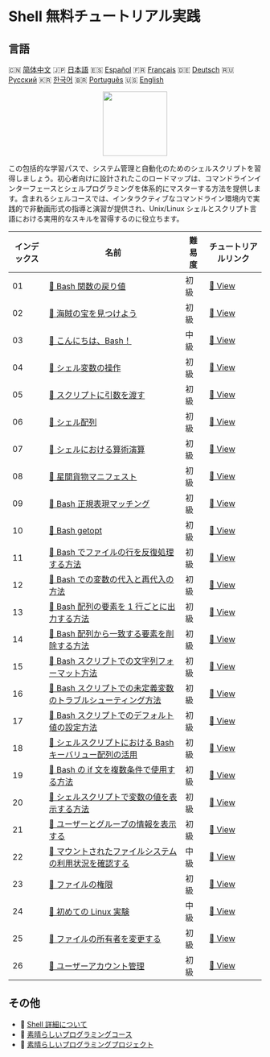 # Shell 無料チュートリアル実践

## 言語

🇨🇳 [简体中文](README_zh.md) 🇯🇵 [日本語](README_ja.md) 🇪🇸 [Español](README_es.md) 🇫🇷 [Français](README_fr.md) 🇩🇪 [Deutsch](README_de.md) 🇷🇺 [Русский](README_ru.md) 🇰🇷 [한국어](README_ko.md) 🇧🇷 [Português](README_pt.md) 🇺🇸 [English](README.md) 

<div align="center">
<img width="128px" src="https://file.labex.io/path/FaVTnI4iqZP0.png">
</div>

この包括的な学習パスで、システム管理と自動化のためのシェルスクリプトを習得しましょう。初心者向けに設計されたこのロードマップは、コマンドラインインターフェースとシェルプログラミングを体系的にマスターする方法を提供します。含まれるシェルコースでは、インタラクティブなコマンドライン環境内で実践的で非動画形式の指導と演習が提供され、Unix/Linux シェルとスクリプト言語における実用的なスキルを習得するのに役立ちます。

|   インデックス | 名前                                                                                                                                                             | 難易度   | チュートリアルリンク                                                                                         |
|----------------|------------------------------------------------------------------------------------------------------------------------------------------------------------------|----------|--------------------------------------------------------------------------------------------------------------|
|             01 | [📖 Bash 関数の戻り値](https://labex.io/ja/tutorials/shell-bash-function-return-values-391153)                                                                   | 初級     | [🔗 View](https://labex.io/ja/tutorials/shell-bash-function-return-values-391153)                            |
|             02 | [📖 海賊の宝を見つけよう](https://labex.io/ja/tutorials/shell-finding-the-pirate-s-treasure-388807)                                                              | 初級     | [🔗 View](https://labex.io/ja/tutorials/shell-finding-the-pirate-s-treasure-388807)                          |
|             03 | [📖 こんにちは、Bash！](https://labex.io/ja/tutorials/linux-hello-bash-388809)                                                                                   | 中級     | [🔗 View](https://labex.io/ja/tutorials/linux-hello-bash-388809)                                             |
|             04 | [📖 シェル変数の操作](https://labex.io/ja/tutorials/shell-working-with-shell-variables-388810)                                                                   | 初級     | [🔗 View](https://labex.io/ja/tutorials/shell-working-with-shell-variables-388810)                           |
|             05 | [📖 スクリプトに引数を渡す](https://labex.io/ja/tutorials/shell-passing-arguments-to-the-script-388811)                                                          | 初級     | [🔗 View](https://labex.io/ja/tutorials/shell-passing-arguments-to-the-script-388811)                        |
|             06 | [📖 シェル配列](https://labex.io/ja/tutorials/shell-shell-arrays-388812)                                                                                         | 初級     | [🔗 View](https://labex.io/ja/tutorials/shell-shell-arrays-388812)                                           |
|             07 | [📖 シェルにおける算術演算](https://labex.io/ja/tutorials/shell-arithmetic-operations-in-shell-388813)                                                           | 初級     | [🔗 View](https://labex.io/ja/tutorials/shell-arithmetic-operations-in-shell-388813)                         |
|             08 | [📖 星間貨物マニフェスト](https://labex.io/ja/tutorials/shell-interstellar-cargo-manifest-388869)                                                                | 初級     | [🔗 View](https://labex.io/ja/tutorials/shell-interstellar-cargo-manifest-388869)                            |
|             09 | [📖 Bash 正規表現マッチング](https://labex.io/ja/tutorials/shell-bash-regex-matching-391551)                                                                     | 初級     | [🔗 View](https://labex.io/ja/tutorials/shell-bash-regex-matching-391551)                                    |
|             10 | [📖 Bash getopt](https://labex.io/ja/tutorials/shell-bash-getopt-391993)                                                                                         | 初級     | [🔗 View](https://labex.io/ja/tutorials/shell-bash-getopt-391993)                                            |
|             11 | [📖 Bash でファイルの行を反復処理する方法](https://labex.io/ja/tutorials/shell-how-to-iterate-over-lines-in-a-file-with-bash-392550)                             | 初級     | [🔗 View](https://labex.io/ja/tutorials/shell-how-to-iterate-over-lines-in-a-file-with-bash-392550)          |
|             12 | [📖 Bash での変数の代入と再代入の方法](https://labex.io/ja/tutorials/shell-how-to-assign-and-reassign-variables-in-bash-392817)                                  | 初級     | [🔗 View](https://labex.io/ja/tutorials/shell-how-to-assign-and-reassign-variables-in-bash-392817)           |
|             13 | [📖 Bash 配列の要素を 1 行ごとに出力する方法](https://labex.io/ja/tutorials/shell-how-to-print-bash-array-elements-one-per-line-392979)                          | 初級     | [🔗 View](https://labex.io/ja/tutorials/shell-how-to-print-bash-array-elements-one-per-line-392979)          |
|             14 | [📖 Bash 配列から一致する要素を削除する方法](https://labex.io/ja/tutorials/shell-how-to-remove-matching-elements-from-a-bash-array-397749)                       | 初級     | [🔗 View](https://labex.io/ja/tutorials/shell-how-to-remove-matching-elements-from-a-bash-array-397749)      |
|             15 | [📖 Bash スクリプトでの文字列フォーマット方法](https://labex.io/ja/tutorials/shell-how-to-format-strings-in-bash-scripts-400162)                                 | 初級     | [🔗 View](https://labex.io/ja/tutorials/shell-how-to-format-strings-in-bash-scripts-400162)                  |
|             16 | [📖 Bash スクリプトでの未定義変数のトラブルシューティング方法](https://labex.io/ja/tutorials/shell-how-to-troubleshoot-unbound-variables-in-bash-scripts-400168) | 初級     | [🔗 View](https://labex.io/ja/tutorials/shell-how-to-troubleshoot-unbound-variables-in-bash-scripts-400168)  |
|             17 | [📖 Bash スクリプトでのデフォルト値の設定方法](https://labex.io/ja/tutorials/shell-how-to-set-default-values-in-bash-scripts-413755)                             | 初級     | [🔗 View](https://labex.io/ja/tutorials/shell-how-to-set-default-values-in-bash-scripts-413755)              |
|             18 | [📖 シェルスクリプトにおける Bash キーバリュー配列の活用](https://labex.io/ja/tutorials/shell-utilizing-bash-key-value-arrays-in-shell-scripting-413759)         | 初級     | [🔗 View](https://labex.io/ja/tutorials/shell-utilizing-bash-key-value-arrays-in-shell-scripting-413759)     |
|             19 | [📖 Bash の if 文を複数条件で使用する方法](https://labex.io/ja/tutorials/shell-how-to-use-bash-if-statements-with-multiple-conditions-413763)                    | 初級     | [🔗 View](https://labex.io/ja/tutorials/shell-how-to-use-bash-if-statements-with-multiple-conditions-413763) |
|             20 | [📖 シェルスクリプトで変数の値を表示する方法](https://labex.io/ja/tutorials/shell-how-to-print-the-value-of-a-variable-in-a-shell-script-417569)                 | 初級     | [🔗 View](https://labex.io/ja/tutorials/shell-how-to-print-the-value-of-a-variable-in-a-shell-script-417569) |
|             21 | [📖 ユーザーとグループの情報を表示する](https://labex.io/ja/tutorials/linux-display-user-and-group-information-8718)                                             | 初級     | [🔗 View](https://labex.io/ja/tutorials/linux-display-user-and-group-information-8718)                       |
|             22 | [📖 マウントされたファイルシステムの利用状況を確認する](https://labex.io/ja/tutorials/shell-check-mounted-file-system-usage-18275)                               | 中級     | [🔗 View](https://labex.io/ja/tutorials/shell-check-mounted-file-system-usage-18275)                         |
|             23 | [📖 ファイルの権限](https://labex.io/ja/tutorials/linux-permissions-of-files-270252)                                                                             | 初級     | [🔗 View](https://labex.io/ja/tutorials/linux-permissions-of-files-270252)                                   |
|             24 | [📖 初めての Linux 実験](https://labex.io/ja/tutorials/linux-your-first-linux-lab-270253)                                                                        | 中級     | [🔗 View](https://labex.io/ja/tutorials/linux-your-first-linux-lab-270253)                                   |
|             25 | [📖 ファイルの所有者を変更する](https://labex.io/ja/tutorials/shell-change-file-ownership-270254)                                                                | 初級     | [🔗 View](https://labex.io/ja/tutorials/shell-change-file-ownership-270254)                                  |
|             26 | [📖 ユーザーアカウント管理](https://labex.io/ja/tutorials/linux-user-account-management-49)                                                                      | 初級     | [🔗 View](https://labex.io/ja/tutorials/linux-user-account-management-49)                                    |

## その他

- 🔗 [Shell 詳細について](https://labex.io/ja/skilltrees/shell)
- 🔗 [素晴らしいプログラミングコース](https://github.com/labex-labs/awesome-programming-courses)
- 🔗 [素晴らしいプログラミングプロジェクト](https://github.com/labex-labs/awesome-programming-projects)

